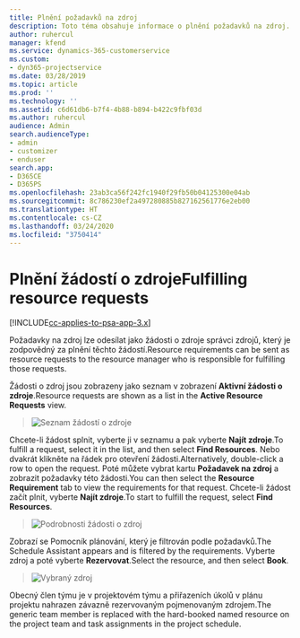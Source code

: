 ```yaml
---
title: Plnění požadavků na zdroj
description: Toto téma obsahuje informace o plnění požadavků na zdroj.
author: ruhercul
manager: kfend
ms.service: dynamics-365-customerservice
ms.custom:
- dyn365-projectservice
ms.date: 03/28/2019
ms.topic: article
ms.prod: ''
ms.technology: ''
ms.assetid: c6d61db6-b7f4-4b88-b894-b422c9fbf03d
ms.author: ruhercul
audience: Admin
search.audienceType:
- admin
- customizer
- enduser
search.app:
- D365CE
- D365PS
ms.openlocfilehash: 23ab3ca56f242fc1940f29fb50b04125300e04ab
ms.sourcegitcommit: 8c786230ef2a497280885b827162561776e2eb00
ms.translationtype: HT
ms.contentlocale: cs-CZ
ms.lasthandoff: 03/24/2020
ms.locfileid: "3750414"
---
```

# <a name="fulfilling-resource-requests"></a><span data-ttu-id="86690-103">Plnění žádostí o zdroje</span><span class="sxs-lookup"><span data-stu-id="86690-103">Fulfilling resource requests</span></span>

[!INCLUDE[cc-applies-to-psa-app-3.x](../includes/cc-applies-to-psa-app-3x.md)]

<span data-ttu-id="86690-104">Požadavky na zdroj lze odesílat jako žádosti o zdroje správci zdrojů, který je zodpovědný za plnění těchto žádostí.</span><span class="sxs-lookup"><span data-stu-id="86690-104">Resource requirements can be sent as resource requests to the resource manager who is responsible for fulfilling those requests.</span></span>

<span data-ttu-id="86690-105">Žádosti o zdroj jsou zobrazeny jako seznam v zobrazení **Aktivní žádosti o zdroje**.</span><span class="sxs-lookup"><span data-stu-id="86690-105">Resource requests are shown as a list in the **Active Resource Requests** view.</span></span>

> ![Seznam žádostí o zdroje](media/Resource-Management-image59.png)

<span data-ttu-id="86690-107">Chcete-li žádost splnit, vyberte ji v seznamu a pak vyberte **Najít zdroje**.</span><span class="sxs-lookup"><span data-stu-id="86690-107">To fulfill a request, select it in the list, and then select **Find Resources**.</span></span> <span data-ttu-id="86690-108">Nebo dvakrát klikněte na řádek pro otevření žádosti.</span><span class="sxs-lookup"><span data-stu-id="86690-108">Alternatively, double-click a row to open the request.</span></span> <span data-ttu-id="86690-109">Poté můžete vybrat kartu **Požadavek na zdroj** a zobrazit požadavky této žádosti.</span><span class="sxs-lookup"><span data-stu-id="86690-109">You can then select the **Resource Requirement** tab to view the requirements for that request.</span></span> <span data-ttu-id="86690-110">Chcete-li žádost začít plnit, vyberte **Najít zdroje**.</span><span class="sxs-lookup"><span data-stu-id="86690-110">To start to fulfill the request, select **Find Resources**.</span></span>

> ![Podrobnosti žádosti o zdroj](media/Resource-Management-image60.png)

<span data-ttu-id="86690-112">Zobrazí se Pomocník plánování, který je filtrován podle požadavků.</span><span class="sxs-lookup"><span data-stu-id="86690-112">The Schedule Assistant appears and is filtered by the requirements.</span></span> <span data-ttu-id="86690-113">Vyberte zdroj a poté vyberte **Rezervovat**.</span><span class="sxs-lookup"><span data-stu-id="86690-113">Select the resource, and then select **Book**.</span></span>

> ![Vybraný zdroj](media/Resource-Management-image61.png)

<span data-ttu-id="86690-115">Obecný člen týmu je v projektovém týmu a přiřazeních úkolů v plánu projektu nahrazen závazně rezervovaným pojmenovaným zdrojem.</span><span class="sxs-lookup"><span data-stu-id="86690-115">The generic team member is replaced with the hard-booked named resource on the project team and task assignments in the project schedule.</span></span>
